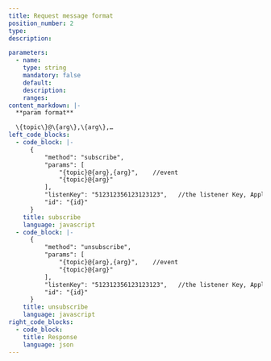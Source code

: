 ```yaml
---
title: Request message format
position_number: 2
type:
description:

parameters:
  - name:
    type: string
    mandatory: false
    default:
    description:
    ranges:
content_markdown: |-
  **param format**

  \{topic\}@\{arg\},\{arg\},…
left_code_blocks:
  - code_block: |-
      {
          "method": "subscribe", 
          "params": [
              "{topic}@{arg},{arg}",    //event
              "{topic}@{arg}"
          ], 
          "listenKey": "512312356123123123",   //the listener Key, Apply accessToken through /v4/ws-token interface
          "id": "{id}"
      }
    title: subscribe
    language: javascript
  - code_block: |-
      {
          "method": "unsubscribe", 
          "params": [
              "{topic}@{arg},{arg}",    //event
              "{topic}@{arg}"
          ], 
          "listenKey": "512312356123123123",   //the listener Key, Apply accessToken through /v4/ws-token interface
          "id": "{id}"
      }
    title: unsubscribe
    language: javascript
right_code_blocks:
  - code_block:
    title: Response
    language: json
---
```

